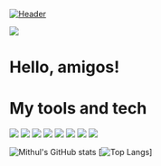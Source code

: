 [![Header](https://raw.githubusercontent.com/psmithulsourav/psmithulsourav/master/header.gif "Header")](https://psmithulsourav.github.io/)


![](https://img.shields.io/github/followers/psmithulsourav?style=social)
# Hello, amigos! 

# My tools and tech
![](https://img.shields.io/badge/OS-Windows-informational?style=flat&logo=windows&logoColor=white&color=2bbc8a)
![](https://img.shields.io/badge/Editor-vscode-informational?style=flat&logo=vscode&logoColor=white&color=2bbc8a)
![](https://img.shields.io/badge/Code-Python-informational?style=flat&logo=python&logoColor=white&color=2bbc8a)
![](https://img.shields.io/badge/Code-JavaScript-informational?style=flat&logo=javascript&logoColor=white&color=2bbc8a)
![](https://img.shields.io/badge/Code-C++-informational?style=flat&logo=C++&logoColor=white&color=2bbc8a)
![](https://img.shields.io/badge/Code-React-informational?style=flat&logo=react&logoColor=white&color=2bbc8a)
![](https://img.shields.io/badge/Shell-Bash-informational?style=flat&logo=gnu-bash&logoColor=white&color=2bbc8a)
![](https://img.shields.io/badge/Tools-git-informational?style=flat&logo=git&logoColor=white&color=2bbc8a)



























![Mithul's GitHub stats](https://github-readme-stats.vercel.app/api?username=psmithulsourav&show_icons=true&theme=tokyonight)
[![Top Langs](https://github-readme-stats.vercel.app/api/top-langs/?username=psmithulsourav&layout=compact&theme=tokyonight&show_icons=true)]
